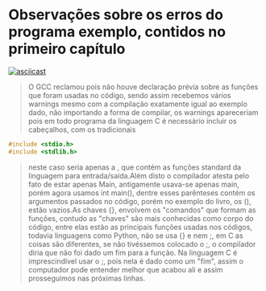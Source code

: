 # Observações sobre os erros do programa exemplo, contidos no primeiro capítulo
[![asciicast](https://asciinema.org/a/p2OwHVZjrptU9tMy45uskMpw7.png)](https://asciinema.org/a/p2OwHVZjrptU9tMy45uskMpw7)

<blockquote>O GCC reclamou pois não houve declaração prévia sobre as funções que foram usadas no código, sendo assim recebemos vários warnings mesmo com a compilação exatamente igual ao exemplo dado, não importando a forma de compilar, os warnings apareceriam pois em todo programa da linguagem C é necessário incluir os cabeçalhos, com os tradicionais</blockquote>

```C
#include <stdio.h>
#include <stdlib.h>
```


<blockquote>neste caso seria apenas a <stdio.h>, que contém as funções standard da linguagem para entrada/saída.Além disto o compilador atesta pelo fato de estar apenas Main, antigamente usava-se apenas main, porém agora usamos int main(), dentre esses parênteses contém os argumentos passados no código, porém no exemplo do livro, os (), estão vazios.As chaves {}, envolvem os "comandos" que formam as funções, contudo as "chaves" são mais conhecidas como corpo do código, entre elas estão as principais funções usadas nos códigos, todavia linguagens como Python, não se usa {} e nem ;, em C as coisas são diferentes, se não tivéssemos colocado o ;, o compilador diria que não foi dado um fim para a função. Na linguagem C é imprescindível usar o ;, pois nela é dado como um "fim", assim o computador pode entender melhor que acabou ali e assim prosseguimos nas próximas linhas.</blockquote>
